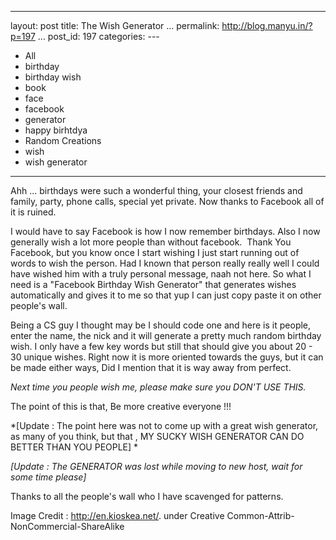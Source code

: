   ----------------------------------------
  layout: post
  title: The Wish Generator
  ...
  permalink: http://blog.manyu.in/?p=197
  ...
  post\_id: 197
  categories: ---
  - All
  - birthday
  - birthday wish
  - book
  - face
  - facebook
  - generator
  - happy birhtdya
  - Random Creations
  - wish
  - wish generator
  ----------------------------------------

Ahh ... birthdays were such a wonderful thing, your closest friends
and family, party, phone calls, special yet private. Now thanks to
Facebook all of it is ruined.

I would have to say Facebook is how I now remember birthdays. Also
I now generally wish a lot more people than without facebook. 
Thank You Facebook, but you know once I start wishing I just start
running out of words to wish the person. Had I known that person
really really well I could have wished him with a truly personal
message, naah not here. So what I need is a "Facebook Birthday Wish
Generator" that generates wishes automatically and gives it to me
so that yup I can just copy paste it on other people's wall.
<!--more-->

Being a CS guy I thought may be I should code one and here is it
people, enter the name, the nick and it will generate a pretty much
random birthday wish. I only have a few key words but still that
should give you about 20 - 30 unique wishes. Right now it is more
oriented towards the guys, but it can be made either ways, Did I
mention that it is way away from perfect.

*Next time you people wish me, please make sure you DON'T USE THIS.*

The point of this is that, Be more creative everyone !!!

*[Update : The point here was not to come up with a great wish generator, as many of you think, but that , MY SUCKY WISH GENERATOR CAN DO BETTER THAN YOU PEOPLE] *

*[Update : The GENERATOR was lost while moving to new host, wait for some time please]*

Thanks to all the people's wall who I have scavenged for patterns.

Image Credit :
<a href="http://en.kioskea.net/">http://en.kioskea.net/</a>. under
Creative Common-Attrib-NonCommercial-ShareAlike




